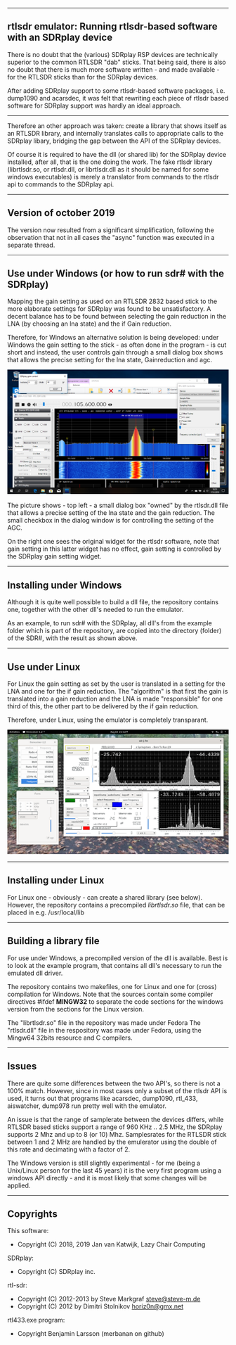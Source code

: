 
--------------------------------------------------------------------------
rtlsdr emulator: Running rtlsdr-based software with an SDRplay device
--------------------------------------------------------------------------

There is no doubt that the (various) SDRplay RSP devices are technically
superior to the common RTLSDR "dab" sticks. That being said, there is
also no doubt that there is much more software written - and made available -
for the RTLSDR sticks than for the SDRplay devices.

After adding SDRplay support to some rtlsdr-based software packages, i.e.
dump1090 and acarsdec, it was felt that rewriting each piece of 
rtlsdr based software for SDRplay support was hardly an ideal approach.

---------------------------------------------------------------------------

Therefore an other approach was taken: create a library that shows itself as
an RTLSDR library, and internally translates calls to appropriate calls
to the SDRplay libary,  bridging the gap between the API of the SDRplay
devices. 

Of course it is required to have the dll (or shared lib) for the
SDRplay device installed,
after all, that is the one doing the work. The fake rtlsdr library
(librtlsdr.so, or rtlsdr.dll, or librtlsdr.dll as it should
be named for some windows executables) is merely
a translator from commands to the rtlsdr api to
commands to the SDRplay api.

----------------------------------------------------------------------------
Version of october 2019
----------------------------------------------------------------------------

The version now resulted from a significant simplification, following
the observation that not in all cases the "async" function was executed
in a separate thread.

-----------------------------------------------------------------------------
Use under Windows (or how to run sdr# with the SDRplay)
-----------------------------------------------------------------------------

Mapping the gain setting as used on an RTLSDR 2832 based stick to
the more elaborate settings for SDRplay was found to be unsatisfactory.
A decent balance has to be found between selecting the gain reduction
in the LNA (by choosing an lna state) and the if Gain reduction.

Therefore, for Windows an alternative solution is being developed:
under Windows the gain setting to the stick - as often done in the
program - is cut short and instead, the user controls gain
through a small dialog box shows that allows
the precise setting for the lna state, Gainreduction and agc.

![rtlsdr emulator](/rtlsdr-emulator-windows.png?raw=true)

The picture shows - top left - a small dialog box "owned" by the
rtlsdr.dll file that allows a precise setting of the lna state and
the gain reduction. The small checkbox in the dialog window is
for controlling the setting of the AGC.

 On the right one sees the original widget for the
rtlsdr software, note that gain setting in this latter widget has no effect,
gain setting is controlled by the SDRplay gain setting widget.

------------------------------------------------------------------------------
Installing under Windows
------------------------------------------------------------------------------

Although it is quite well possible to build a dll file, the repository contains
one, together with the other dll's needed to run the emulator.

As an example, to run sdr# with the SDRplay, all dll's from the example folder
which is part of the repository, are copied into the directory (folder)  of the SDR#,
with the result as shown above.

------------------------------------------------------------------------------
Use under Linux 
-------------------------------------------------------------------------------

For Linux the gain setting as set by the user is translated in a setting for
the LNA and one for the if gain reduction.
The "algorithm" is that first the gain is translated into a gain reduction and
the LNA is made "responsible" for one third of this,
the other part to be delivered by the if gain reduction.

Therefore, under Linux, using the emulator is completely transparant.

![rtlsdr emulator](/rtlsdr-emulator-linux.png?raw=true)

-------------------------------------------------------------------------------
Installing under Linux
-------------------------------------------------------------------------------

For Linux one - obviously - can create a shared library (see below).
However, the repository contains a precompiled *librtlsdr.so* file, that
can be placed in e.g. /usr/local/lib

-------------------------------------------------------------------------------
Building a library file
------------------------------------------------------------------------------

For use under Windows, a precompiled version of the dll
is available. Best is to look at the example program, that contains
all dll's necessary to run the emulated dll driver.

The  repository contains two makefiles, one for Linux and one
for (cross) compilation for Windows.
Note that the sources contain some compiler directives #ifdef __MINGW32__
to separate the code sections for the windows version from the sections
for the Linux version.

The "librtlsdr.so" file in the repository was made under Fedora 
The "rtlsdr.dll" file in the respository was made under Fedora, using
the Mingw64 32bits resource and C compilers.

------------------------------------------------------------------------------
Issues
-------------------------------------------------------------------------------

There are quite some differences between the two API's, so there is not
a 100% match. However, since in most cases only a subset of the rtlsdr
API is used, it turns out that programs like acarsdec, dump1090, rtl_433,
aiswatcher, dump978 run pretty well with the emulator.

An issue is that the range of samplerate between the devices differs,
while RTLSDR based sticks support a range of 960 KHz .. 2.5 MHz, the SDRplay
supports 2 Mhz and up to 8 (or 10) Mhz.
Samplesrates for the RTLSDR stick between 1 and 2 MHz are handled by the
emulerator using the double of this rate and decimating with a factor of 2.

The Windows version is still slightly experimental - for me (being a Unix/Linux
person for the last 45 years) it is the very first program using a windows API directly -
and it is most likely that some changes will be applied.

------------------------------------------------------------------------------
Copyrights
------------------------------------------------------------------------------

This software:	
  * Copyright (C) 2018, 2019 Jan van Katwijk, Lazy Chair Computing

SDRplay:
  * Copyright (C) SDRplay inc.

rtl-sdr:
 * Copyright (C) 2012-2013 by Steve Markgraf <steve@steve-m.de>
 * Copyright (C) 2012 by Dimitri Stolnikov <horiz0n@gmx.net>

rtl433.exe program:
 * Copyright Benjamin Larsson (merbanan on github)

